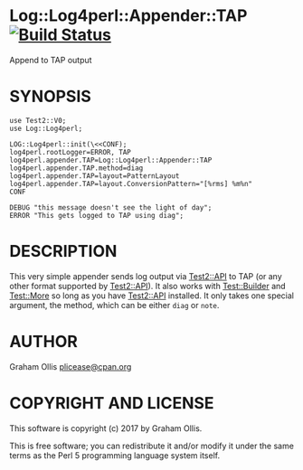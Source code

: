 # Log::Log4perl::Appender::TAP [![Build Status](https://secure.travis-ci.org/plicease/Log-Log4perl-Appender-TAP.png)](http://travis-ci.org/plicease/Log-Log4perl-Appender-TAP)

Append to TAP output

# SYNOPSIS

    use Test2::V0;
    use Log::Log4perl;
    
    LOG::Log4perl::init(\<<CONF);
    log4perl.rootLogger=ERROR, TAP
    log4perl.appender.TAP=Log::Log4perl::Appender::TAP
    log4perl.appender.TAP.method=diag
    log4perl.appender.TAP=layout=PatternLayout
    log4perl.appender.TAP=layout.ConversionPattern="[%rms] %m%n"
    CONF
    
    DEBUG "this message doesn't see the light of day";
    ERROR "This gets logged to TAP using diag";

# DESCRIPTION

This very simple appender sends log output via [Test2::API](https://metacpan.org/pod/Test2::API) to TAP
(or any other format supported by [Test2::API](https://metacpan.org/pod/Test2::API)).  It also works with
[Test::Builder](https://metacpan.org/pod/Test::Builder) and [Test::More](https://metacpan.org/pod/Test::More) so long as you have [Test2::API](https://metacpan.org/pod/Test2::API)
installed.  It only takes one special argument, the method, which can
be either `diag` or `note`.

# AUTHOR

Graham Ollis <plicease@cpan.org>

# COPYRIGHT AND LICENSE

This software is copyright (c) 2017 by Graham Ollis.

This is free software; you can redistribute it and/or modify it under
the same terms as the Perl 5 programming language system itself.

